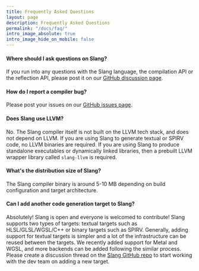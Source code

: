 ```yaml
---
title: Frequently Asked Questions
layout: page
description: Frequently Asked Questions
permalink: "/docs/faq/"
intro_image_absolute: true
intro_image_hide_on_mobile: false
---
```


#### Where should I ask questions on Slang?

If you run into any questions with the Slang language, the compilation API or the reflection API, please post it on our [GitHub discussion page](https://github.com/shader-slang/slang/discussions).

#### How do I report a compiler bug?

Please post your issues on our [GitHub issues page](https://github.com/shader-slang/slang/issues).


#### Does Slang use LLVM?

No. The Slang compiler itself is not built on the LLVM tech stack, and does not depend on LLVM.
If you are using Slang to generate textual or SPIRV code, no LLVM binaries are required. If you are using Slang to produce standalone executables or dynamically linked
libraries, then a prebuilt LLVM wrapper library called `slang-llvm` is required.

#### What's the distribution size of Slang?

The Slang compiler binary is around 5-10 MB depending on build configuration and target architecture.

#### Can I add another code generation target to Slang?

Absolutely! Slang is open and everyone is welcomed to contribute! Slang supports two types of targets: textual targets such as HLSL/GLSL/WGSL/C++ or binary targets such as SPIRV. Generally, adding support for textual targets is simpler and a lot of the infrastructure can be reused between the targets. We recently added support for Metal and WGSL, and more backends can be added following the similar process. Please create a discussion thread on the [Slang GitHub repo](https://github.com/shader-slang/slang/discussions) to start working with the dev team on adding a new target.